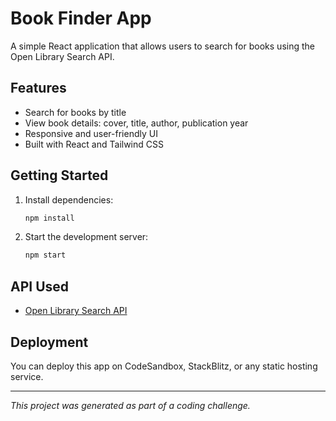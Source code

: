 # Book Finder App

A simple React application that allows users to search for books using the Open Library Search API.

## Features
- Search for books by title
- View book details: cover, title, author, publication year
- Responsive and user-friendly UI
- Built with React and Tailwind CSS

## Getting Started

1. Install dependencies:
   ```bash
   npm install
   ```
2. Start the development server:
   ```bash
   npm start
   ```

## API Used
- [Open Library Search API](https://openlibrary.org/dev/docs/api/search)

## Deployment
You can deploy this app on CodeSandbox, StackBlitz, or any static hosting service.

---

*This project was generated as part of a coding challenge.*
